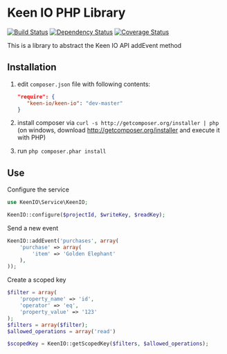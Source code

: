 Keen IO PHP Library
===================
[![Build Status](https://travis-ci.org/keenlabs/KeenClient-PHP.png)](https://travis-ci.org/keenlabs/KeenClient-PHP) [![Dependency Status](https://www.versioneye.com/package/php--keenlabs--keenclient-php/badge.png)](https://www.versioneye.com/package/php--keenlabs--keenclient-php) [![Coverage Status](https://coveralls.io/repos/keenlabs/KeenClient-PHP/badge.png)](https://coveralls.io/r/keenlabs/KeenClient-PHP)

This is a library to abstract the Keen IO API addEvent method

Installation
------------
  1. edit `composer.json` file with following contents:

     ```json
     "require": {
        "keen-io/keen-io": "dev-master"
     }
     ```
  2. install composer via `curl -s http://getcomposer.org/installer | php` (on windows, download
     http://getcomposer.org/installer and execute it with PHP)
  3. run `php composer.phar install`

Use
---
Configure the service
```php
use KeenIO\Service\KeenIO;

KeenIO::configure($projectId, $writeKey, $readKey);
```

Send a new event
```php
KeenIO::addEvent('purchases', array(
    'purchase' => array(
        'item' => 'Golden Elephant'
    ),
));
```

Create a scoped key
```php
$filter = array(
    'property_name' => 'id', 
    'operator' => 'eq', 
    'property_value' => '123'
);
$filters = array($filter);
$allowed_operations = array('read')

$scopedKey = KeenIO::getScopedKey($filters, $allowed_operations);
```

